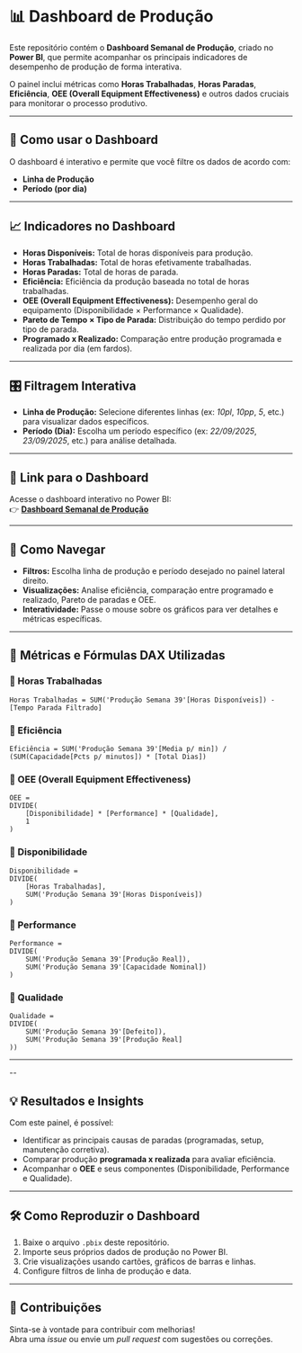 # 📊 Dashboard de Produção

Este repositório contém o **Dashboard Semanal de Produção**, criado no **Power BI**, que permite acompanhar os principais indicadores de desempenho de produção de forma interativa.  

O painel inclui métricas como **Horas Trabalhadas**, **Horas Paradas**, **Eficiência**, **OEE (Overall Equipment Effectiveness)** e outros dados cruciais para monitorar o processo produtivo.

---

## 🚀 Como usar o Dashboard

O dashboard é interativo e permite que você filtre os dados de acordo com:

- **Linha de Produção**
- **Período (por dia)**

---

## 📈 Indicadores no Dashboard

- **Horas Disponíveis:** Total de horas disponíveis para produção.  
- **Horas Trabalhadas:** Total de horas efetivamente trabalhadas.  
- **Horas Paradas:** Total de horas de parada.  
- **Eficiência:** Eficiência da produção baseada no total de horas trabalhadas.  
- **OEE (Overall Equipment Effectiveness):** Desempenho geral do equipamento (Disponibilidade × Performance × Qualidade).  
- **Pareto de Tempo × Tipo de Parada:** Distribuição do tempo perdido por tipo de parada.  
- **Programado x Realizado:** Comparação entre produção programada e realizada por dia (em fardos).

---

## 🎛️ Filtragem Interativa

- **Linha de Produção:** Selecione diferentes linhas (ex: *10pl*, *10pp*, *5*, etc.) para visualizar dados específicos.  
- **Período (Dia):** Escolha um período específico (ex: *22/09/2025*, *23/09/2025*, etc.) para análise detalhada.

---

## 🔗 Link para o Dashboard

Acesse o dashboard interativo no Power BI:  
👉 [**Dashboard Semanal de Produção**](https://app.powerbi.com/view?r=eyJrIjoiMDMyN2YyNmUtYTFlMy00ZDAwLTlhNzQtOTU3OWI3OTQ4MDFmIiwidCI6IjNiNjhjOWQ3LWMxNzEtNDcxNi1hZGViLWRkOTY5YWYyNmI1NyJ9)

---

## 🧭 Como Navegar

- **Filtros:** Escolha linha de produção e período desejado no painel lateral direito.  
- **Visualizações:** Analise eficiência, comparação entre programado e realizado, Pareto de paradas e OEE.  
- **Interatividade:** Passe o mouse sobre os gráficos para ver detalhes e métricas específicas.  



---

## 📐 Métricas e Fórmulas DAX Utilizadas

### 🔸 Horas Trabalhadas
```DAX
Horas Trabalhadas = SUM('Produção Semana 39'[Horas Disponíveis]) - [Tempo Parada Filtrado]
```

### 🔸 Eficiência
```DAX
Eficiência = SUM('Produção Semana 39'[Media p/ min]) / (SUM(Capacidade[Pcts p/ minutos]) * [Total Dias])
```

### 🔸 OEE (Overall Equipment Effectiveness)
```DAX
OEE = 
DIVIDE(
    [Disponibilidade] * [Performance] * [Qualidade],
    1
)
```

### 🔸 Disponibilidade
```DAX
Disponibilidade = 
DIVIDE(
    [Horas Trabalhadas],
    SUM('Produção Semana 39'[Horas Disponíveis])
)
```

### 🔸 Performance
```DAX
Performance = 
DIVIDE(
    SUM('Produção Semana 39'[Produção Real]),
    SUM('Produção Semana 39'[Capacidade Nominal])
)
```

### 🔸 Qualidade
```DAX
Qualidade = 
DIVIDE(
    SUM('Produção Semana 39'[Defeito]),
    SUM('Produção Semana 39'[Produção Real]
))
```

---
--

## 💡 Resultados e Insights

Com este painel, é possível:

- Identificar as principais causas de paradas (programadas, setup, manutenção corretiva).  
- Comparar produção **programada x realizada** para avaliar eficiência.  
- Acompanhar o **OEE** e seus componentes (Disponibilidade, Performance e Qualidade).  

---

## 🛠️ Como Reproduzir o Dashboard

1. Baixe o arquivo `.pbix` deste repositório.  
2. Importe seus próprios dados de produção no Power BI.  
3. Crie visualizações usando cartões, gráficos de barras e linhas.  
4. Configure filtros de linha de produção e data.  

---

## 🤝 Contribuições

Sinta-se à vontade para contribuir com melhorias!  
Abra uma *issue* ou envie um *pull request* com sugestões ou correções.
